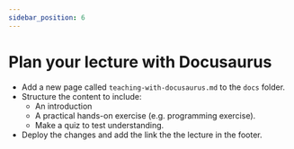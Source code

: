 ```yaml
---
sidebar_position: 6
---
```


# Plan your lecture with Docusaurus

- Add a new page called `teaching-with-docusaurus.md` to the `docs` folder.
- Structure the content to include:
  - An introduction
  - A practical hands-on exercise (e.g. programming exercise).
  - Make a quiz to test understanding.
- Deploy the changes and add the link the the lecture in the footer.